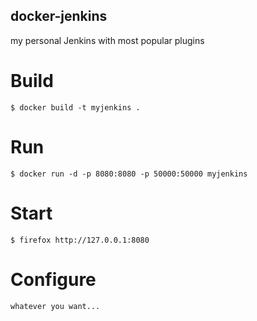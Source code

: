 docker-jenkins
--------------

my personal Jenkins with most popular plugins


# Build

    $ docker build -t myjenkins .


# Run

    $ docker run -d -p 8080:8080 -p 50000:50000 myjenkins


# Start

    $ firefox http://127.0.0.1:8080


# Configure

    whatever you want...
